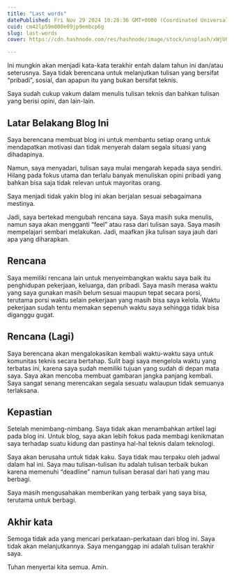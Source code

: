 ```yaml
---
title: "Last words"
datePublished: Fri Nov 29 2024 10:28:36 GMT+0000 (Coordinated Universal Time)
cuid: cm42lp59m000e09jp9embcp6g
slug: last-words
cover: https://cdn.hashnode.com/res/hashnode/image/stock/unsplash/xWjUC9heffw/upload/29b639bcd91730a3f1b5ec199f86d5ae.jpeg

---
```


Ini mungkin akan menjadi kata-kata terakhir entah dalam tahun ini dan/atau seterusnya. Saya tidak berencana untuk melanjutkan tulisan yang bersifat “pribadi”, sosial, dan apapun itu yang bukan bersifat teknis.

Saya sudah cukup vakum dalam menulis tulisan teknis dan bahkan tulisan yang berisi opini, dan lain-lain.

## Latar Belakang Blog Ini

Saya berencana membuat blog ini untuk membantu setiap orang untuk mendapatkan motivasi dan tidak menyerah dalam segala situasi yang dihadapinya.

Namun, saya menyadari, tulisan saya mulai mengarah kepada saya sendiri. Hilang pada fokus utama dan terlalu banyak menuliskan opini pribadi yang bahkan bisa saja tidak relevan untuk mayoritas orang.

Saya menjadi tidak yakin blog ini akan berjalan sesuai sebagaimana mestinya.

Jadi, saya bertekad mengubah rencana saya. Saya masih suka menulis, namun saya akan mengganti “feel” atau rasa dari tulisan saya. Saya masih mempelajari sembari melakukan. Jadi, maafkan jika tulisan saya jauh dari apa yang diharapkan.

## Rencana

Saya memiliki rencana lain untuk menyeimbangkan waktu saya baik itu penghidupan pekerjaan, keluarga, dan pribadi. Saya masih merasa waktu yang saya gunakan masih belum sesuai maupun tepat secara porsi, terutama porsi waktu selain pekerjaan yang masih bisa saya kelola. Waktu pekerjaan sudah tentu memakan sepenuh waktu saya sehingga tidak bisa diganggu gugat.

## Rencana (Lagi)

Saya berencana akan mengalokasikan kembali waktu-waktu saya untuk komunitas teknis secara bertahap. Sulit bagi saya mengelola waktu yang terbatas ini, karena saya sudah memiliki tujuan yang sudah di depan mata saya. Saya akan mencoba membuat gambaran jangka panjang kembali. Saya sangat senang merencakan segala sesuatu walaupun tidak semuanya terlaksana.

## Kepastian

Setelah menimbang-nimbang. Saya tidak akan menambahkan artikel lagi pada blog ini. Untuk blog, saya akan lebih fokus pada membagi kenikmatan saya terhadap suatu kidung dan pastinya hal-hal teknis dalam teknologi.

Saya akan berusaha untuk tidak kaku. Saya tidak mau terpaku oleh jadwal dalam hal ini. Saya mau tulisan-tulisan itu adalah tulisan terbaik bukan karena memenuhi “deadline” namun tulisan berasal dari hati yang mau berbagi.

Saya masih mengusahakan memberikan yang terbaik yang saya bisa, terutama untuk berbagi.

## Akhir kata

Semoga tidak ada yang mencari perkataan-perkataan dari blog ini. Saya tidak akan melanjutkannya. Saya menganggap ini adalah tulisan terakhir saya.

Tuhan menyertai kita semua. Amin.
